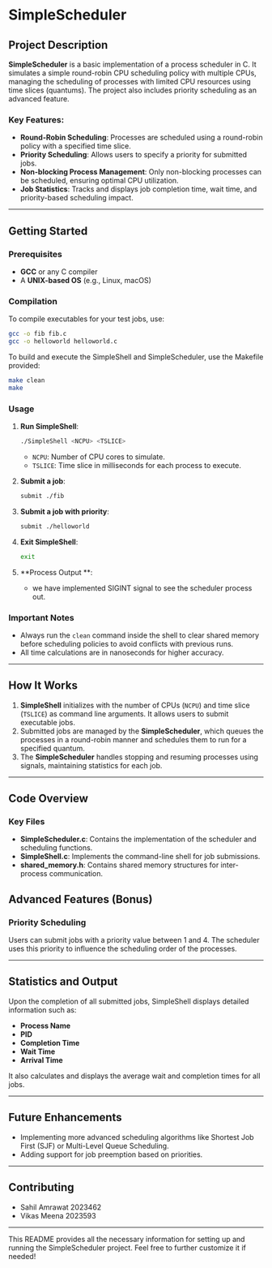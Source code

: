 # SimpleScheduler

## Project Description

**SimpleScheduler** is a basic implementation of a process scheduler in C. It simulates a simple round-robin CPU scheduling policy with multiple CPUs, managing the scheduling of processes with limited CPU resources using time slices (quantums). The project also includes priority scheduling as an advanced feature.

### Key Features:
- **Round-Robin Scheduling**: Processes are scheduled using a round-robin policy with a specified time slice.
- **Priority Scheduling**: Allows users to specify a priority for submitted jobs.
- **Non-blocking Process Management**: Only non-blocking processes can be scheduled, ensuring optimal CPU utilization.
- **Job Statistics**: Tracks and displays job completion time, wait time, and priority-based scheduling impact.

---

## Getting Started

### Prerequisites

- **GCC** or any C compiler
- A **UNIX-based OS** (e.g., Linux, macOS)

### Compilation

To compile executables for your test jobs, use:
```bash
gcc -o fib fib.c
gcc -o helloworld helloworld.c
```

To build and execute the SimpleShell and SimpleScheduler, use the Makefile provided:

```bash
make clean
make
```

### Usage

1. **Run SimpleShell**:
   ```bash
   ./SimpleShell <NCPU> <TSLICE>
   ```

   - `NCPU`: Number of CPU cores to simulate.
   - `TSLICE`: Time slice in milliseconds for each process to execute.

2. **Submit a job**:
   ```bash
   submit ./fib
   ```

3. **Submit a job with priority**:
   ```bash
   submit ./helloworld 
   ```

4. **Exit SimpleShell**:
   ```bash
   exit
   ```
5. **Process Output **:
   - we have implemented SIGINT signal to see the  scheduler process out.

### Important Notes

- Always run the `clean` command  inside the shell to clear shared memory before scheduling policies to avoid conflicts with previous runs.
- All time calculations are in nanoseconds for higher accuracy.

---

## How It Works

1. **SimpleShell** initializes with the number of CPUs (`NCPU`) and time slice (`TSLICE`) as command line arguments. It allows users to submit executable jobs.
2. Submitted jobs are managed by the **SimpleScheduler**, which queues the processes in a round-robin manner and schedules them to run for a specified quantum.
3. The **SimpleScheduler** handles stopping and resuming processes using signals, maintaining statistics for each job.

---

## Code Overview

### Key Files

- **SimpleScheduler.c**: Contains the implementation of the scheduler and scheduling functions.
- **SimpleShell.c**: Implements the command-line shell for job submissions.
- **shared_memory.h**: Contains shared memory structures for inter-process communication.

## Advanced Features (Bonus)

### Priority Scheduling

Users can submit jobs with a priority value between 1 and 4. The scheduler uses this priority to influence the scheduling order of the processes.

---

## Statistics and Output

Upon the completion of all submitted jobs, SimpleShell displays detailed information such as:

- **Process Name**
- **PID**
- **Completion Time**
- **Wait Time**
- **Arrival Time**

It also calculates and displays the average wait and completion times for all jobs.

---

## Future Enhancements

- Implementing more advanced scheduling algorithms like Shortest Job First (SJF) or Multi-Level Queue Scheduling.
- Adding support for job preemption based on priorities.

---

## Contributing

- Sahil Amrawat 2023462
- Vikas Meena 2023593

---

This README provides all the necessary information for setting up and running the SimpleScheduler project. Feel free to further customize it if needed!
